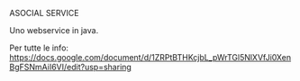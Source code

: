 ASOCIAL SERVICE

Uno webservice in java.

Per tutte le info: https://docs.google.com/document/d/1ZRPtBTHKcjbL_pWrTGl5NlXVfJi0XenBgFSNmAiI6VI/edit?usp=sharing
